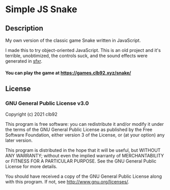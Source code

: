 # Simple JS Snake

## Description

My own version of the classic game Snake written in JavaScript.

I made this to try object-oriented JavaScript. This is an old project and it's terrible, unobtimized, the controls suck, and the sound effects were generated in [sfxr](https://www.drpetter.se/project_sfxr.html).

#### You can play the game at https://games.clb92.xyz/snake/

## License

### GNU General Public License v3.0

Copyright (c) 2021 clb92

This program is free software: you can redistribute it and/or modify
it under the terms of the GNU General Public License as published by
the Free Software Foundation, either version 3 of the License, or
(at your option) any later version.

This program is distributed in the hope that it will be useful,
but WITHOUT ANY WARRANTY; without even the implied warranty of
MERCHANTABILITY or FITNESS FOR A PARTICULAR PURPOSE.  See the
GNU General Public License for more details.

You should have received a copy of the GNU General Public License
along with this program.  If not, see <http://www.gnu.org/licenses/>.
